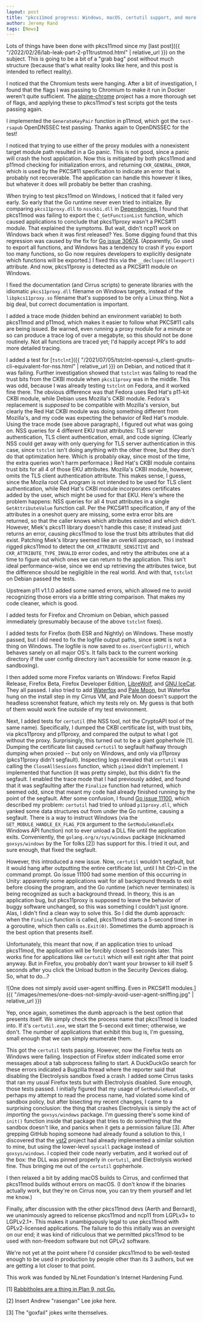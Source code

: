 ```yaml
---
layout: post
title: "pkcs11mod progress: Windows, macOS, certutil support, and more!"
author: Jeremy Rand
tags: [News]
---
```


Lots of things have been done with pkcs11mod since my [last post]({{ "/2022/02/26/lab-leak-part-2-p11trustmod.html" | relative_url }}) on the subject.  This is going to be a bit of a "grab bag" post without much structure (because that's what reality looks like here, and this post is intended to reflect reality).

I noticed that the Chromium tests were hanging.  After a bit of investigation, I found that the flags I was passing to Chromium to make it run in Docker weren't quite sufficient.  The [alpine-chrome](https://github.com/Zenika/alpine-chrome) project has a more thorough set of flags, and applying these to pkcs11mod's test scripts got the tests passing again.

I implemented the `GenerateKeyPair` function in p11mod, which got the `test-rsapub` OpenDNSSEC test passing.  Thanks again to OpenDNSSEC for the test!

I noticed that trying to use either of the proxy modules with a nonexistent target module path resulted in a Go panic.  This is not good, since a panic will crash the host application.  Now this is mitigated by both pkcs11mod and p11mod checking for initialization errors, and returning `CKR_GENERAL_ERROR`, which is used by the PKCS#11 specification to indicate an error that is probably not recoverable.  The application can handle this however it likes, but whatever it does will probably be better than crashing.

When trying to test pkcs11mod on Windows, I noticed that it failed very early.  So early that the Go runtime never even tried to initialize.  By comparing `pkcs11proxy.dll` to `nssckbi.dll` in [Dependencies](https://lucasg.github.io/Dependencies/), I found that pkcs11mod was failing to export the `C_GetFunctionList` function, which caused applications to conclude that pkcs11proxy wasn't a PKCS#11 module.  That explained the symptoms.  But wait, didn't ncp11 work on Windows back when it was first released?  Yes.  Some digging found that this regression was caused by the fix for [Go issue 30674](https://github.com/golang/go/issues/30674).  (Apparently, Go used to export all functions, and Windows has a tendency to crash if you export too many functions, so Go now requires developers to explicitly designate which functions will be exported.)  I fixed this via the `__declspec(dllexport)` attribute.  And now, pkcs11proxy is detected as a PKCS#11 module on Windows.

I fixed the documentation (and Cirrus scripts) to generate libraries with the idiomatic `pkcs11proxy.dll` filename on Windows targets, instead of the `libpkcs11proxy.so` filename that's supposed to be only a Linux thing.  Not a big deal, but correct documentation is important.

I added a trace mode (hidden behind an environment variable) to both pkcs11mod and p11mod, which makes it easier to follow what PKCS#11 calls are being issued.  Be warned, even running a proxy module for a minute or so can produce a trace log of over a megabyte, so this should not be done routinely.  Not all functions are traced yet; I'd happily accept PR's to add more detailed tracing.

I added a test for [`tstclnt`]({{ "/2021/07/05/tstclnt-openssl-s_client-gnutls-cli-equivalent-for-nss.html" | relative_url }}) on Debian, and noticed that it was failing.  Further investigation showed that `tstclnt` was failing to read the trust bits from the CKBI module when `pkcs11proxy` was in the middle.  This was odd, because I was already testing `tstclnt` on Fedora, and it worked fine there.  The obvious difference was that Fedora uses Red Hat's p11-kit CKBI module, while Debian uses Mozilla's CKBI module.  Fedora's replacement is *supposed* to be compatible with Mozilla's version, but clearly the Red Hat CKBI module was doing something different from Mozilla's, and my code was expecting the behavior of Red Hat's module.  Using the trace mode (see above paragraph), I figured out what was going on.  NSS queries for 4 different EKU trust attributes: TLS server authentication, TLS client authentication, email, and code signing.  (Clearly NSS could get away with only querying for TLS server authentication in this case, since `tstclnt` isn't doing anything with the other three, but they don't do that optimization here.  Which is probably okay, since most of the time, the extra queries won't harm performace.)  Red Hat's CKBI module contains trust bits for all 4 of those EKU attributes.  Mozilla's CKBI module, however, omits the TLS client authentication attribute.  This makes sense, I guess, since the Mozila root CA program is not intended to be used for TLS client authentication, while Red Hat's CKBI module incorporates certificates added by the user, which might be used for that EKU.  Here's where the problem happens: NSS queries for all 4 trust attributes in a single `GetAttributeValue` function call.  Per the PKCS#11 specification, if any of the attributes in a oneshot query are missing, some extra error bits are returned, so that the caller knows which attributes existed and which didn't.  However, Miek's pkcs11 library doesn't handle this case; it instead just returns an error, causing pkcs11mod to lose the trust bits attributes that did exist.  Patching Miek's library seemed like an overkill approach, so I instead rigged pkcs11mod to detect the `CKR_ATTRIBUTE_SENSITIVE` and `CKR_ATTRIBUTE_TYPE_INVALID` error codes, and retry the attributes one at a time to figure out which ones we can return to the application.  This isn't ideal performance-wise, since we end up retrieving the attributes twice, but the difference should be negligible in the real world.  And with that, `tstclnt` on Debian passed the tests.

Upstream p11 v1.1.0 added some named errors, which allowed me to avoid recognizing those errors via a brittle string comparison.  That makes my code cleaner, which is good.

I added tests for Firefox and Chromium on Debian, which passed immediately (presumably because of the above `tstclnt` fixes).

I added tests for Firefox (both ESR and Nightly) on Windows.  These mostly passed, but I did need to fix the logfile output paths, since `$HOME` is not a thing on Windows.  The logfile is now saved to `os.UserConfigDir()`, which behaves sanely on all major OS's.  It falls back to the current working directory if the user config directory isn't accessible for some reason (e.g. sandboxing).

I then added some more Firefox variants on Windows: Firefox Rapid Release, Firefox Beta, Firefox Developer Edition, [LibreWolf](https://librewolf.net/), and [GNU IceCat](https://www.gnu.org/software/gnuzilla/).  They all passed.  I also tried to add [Waterfox](https://www.waterfox.net/) and [Pale Moon](https://www.palemoon.org/), but Waterfox hung on the install step in my Cirrus VM, and Pale Moon doesn't support the headless screenshot feature, which my tests rely on.  My guess is that both of them would work fine outside of my test environment.

Next, I added tests for `certutil` (the NSS tool, not the CryptoAPI tool of the same name).  Specifically, I dumped the CKBI certificate list, with trust bits, via pkcs11proxy and p11proxy, and compared the output to what I got without the proxy.  Surprisingly, this turned out to be a giant gopherhole [1].  Dumping the certificate list caused `certutil` to segfault halfway through dumping when proxied -- but only on Windows, and only via p11proxy (pkcs11proxy didn't segfault).  Inspecting logs revealed that `certutil` was calling the `CloseAllSessions` function, which `p11mod` didn't implement.  I implemented that function (it was pretty simple), but this didn't fix the segfault.  I enabled the trace mode that I had previously added, and found that it was segfaulting after the `Finalize` function had returned, which seemed odd, since that meant my code had already finished running by the point of the segfault.  After some confusion, I found [Go issue 11100](https://github.com/golang/go/issues/11100), which described my problem: `certutil` had tried to unload `p11proxy.dll`, which yanked some data structures out from under the Go runtime, causing a segfault.  There is a way to instruct Windows (via the `GET_MODULE_HANDLE_EX_FLAG_PIN` argument to the `GetModuleHandleEx` Windows API function) not to ever unload a DLL file until the application exits.  Conveniently, the `golang.org/x/sys/windows` package (nicknamed `goxsys/windows` by the Tor folks [2]) has support for this.  I tried it out, and sure enough, that fixed the segfault.

However, this introduced a new issue.  Now, `certutil` wouldn't segfault, but it would hang after outputting the entire certificate list, until I hit Ctrl-C in the command prompt.  Go issue 11100 had some mention of this occurring in Unity: apparently some applications wait for all background threads to exit before closing the program, and the Go runtime (which never terminates) is being recognized as such a background thread.  In theory, this is an application bug, but pkcs11proxy is supposed to leave the behavior of buggy software unchanged, so this was something I couldn't just ignore.  Alas, I didn't find a clean way to solve this.  So I did the dumb approach: when the `Finalize` function is called, pkcs11mod starts a 5-second timer in a goroutine, which then calls `os.Exit(0)`.  Sometimes the dumb approach is the best option that presents itself.

Unfortunately, this meant that now, if an application tries to unload pkcs11mod, the application will be forcibly closed 5 seconds later.  This works fine for applications like `certutil` which will exit right after that point anyway.  But in Firefox, you probably don't want your browser to kill itself 5 seconds after you click the Unload button in the Security Devices dialog.  So, what to do...?

![One does not simply avoid user-agent sniffing.  Even in PKCS#11 modules.]({{ "/images/memes/one-does-not-simply-avoid-user-agent-sniffing.jpg" | relative_url }})

Yep, once again, sometimes the dumb approach is the best option that presents itself.  We simply check the process name that pkcs11mod is loaded into.  If it's `certutil.exe`, we start the 5-second exit timer; otherwise, we don't.  The number of applications that exhibit this bug is, I'm guessing, small enough that we can simply enumerate them.

This got the `certutil` tests passing.  However, now the Firefox tests on Windows were failing.  Inspection of Firefox stderr indicated some error messages about a tab subprocess failing to start.  A DuckDuckGo search for these errors indicated a Bugzilla thread where the reporter said that disabling the Electrolysis sandbox fixed a crash.  I added some Cirrus tasks that ran my usual Firefox tests but with Electrolysis disabled.  Sure enough, those tests passed.  I initially figured that my usage of `GetModuleHandleEx`, or perhaps my attempt to read the process name, had violated some kind of sandbox policy, but after bisecting my recent changes, I came to a surprising conclusion: the thing that crashes Electrolysis is simply the act of *importing* the `goxsys/windows` package.  I'm guessing there's some kind of `init()` function inside that package that tries to do something that the sandbox doesn't like, and panics when it gets a permission failure [3].  After grepping GitHub hoping someone had already found a solution to this, I discovered that the [vst2](https://github.com/pipelined/vst2) project had already implemented a similar solution to mine, but using the lower-level `syscall` package instead of `goxsys/windows`.  I copied their code nearly verbatim, and it worked out of the box: the DLL was pinned properly in `certutil`, and Electrolysis worked fine.  Thus bringing me out of the `certutil` gopherhole.

I then relaxed a bit by adding macOS builds to Cirrus, and confirmed that pkcs11mod builds without errors on macOS.  (I don't know if the binaries actually work, but they're on Cirrus now, you can try them yourself and let me know.)

Finally, after discussion with the other pkcs11mod devs (Aerth and Bernard), we unanimously agreed to relicense pkcs11mod and ncp11 from LGPLv3+ to LGPLv2.1+.  This makes it unambiguously legal to use pkcs11mod with GPLv2-licensed applications.  The failure to do this initially was an oversight on our end; it was kind of ridiculous that we permitted pkcs11mod to be used with non-freedom software but not GPLv2 software.

We're not yet at the point where I'd consider pkcs11mod to be well-tested enough to be used in production by people other than its 3 authors, but we are getting a lot closer to that point.

This work was funded by NLnet Foundation's Internet Hardening Fund.

[1] [Rabbitholes are a thing in Plan 9, not Go.](https://go.dev/blog/gopher)

[2] Insert Andrew "rasengan" Lee joke here.

[3] The "goxfail" jokes write themselves.
